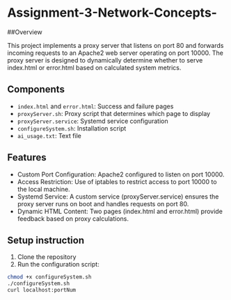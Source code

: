 # Assignment-3-Network-Concepts-


##Overview

This project implements a proxy server that listens on port 80 and forwards incoming requests to an Apache2 web server operating on port 10000. The proxy server is designed to dynamically determine whether to serve index.html or error.html based on calculated system metrics.

## Components

- `index.html` and `error.html`: Success and failure pages
- `proxyServer.sh`: Proxy script that determines which page to display
- `proxyServer.service`: Systemd service configuration
- `configureSystem.sh`: Installation script
- `ai_usage.txt`: Text file

  
## Features
- Custom Port Configuration: Apache2 configured to listen on port 10000.
- Access Restriction: Use of iptables to restrict access to port 10000 to the local machine.
- Systemd Service: A custom service (proxyServer.service) ensures the proxy server runs on boot and handles requests on port 80.
- Dynamic HTML Content: Two pages (index.html and error.html) provide feedback based on proxy calculations.

## Setup instruction 

1. Clone the repository
2. Run the configuration script:
```bash
chmod +x configureSystem.sh
./configureSystem.sh  
curl localhost:portNum 
```
